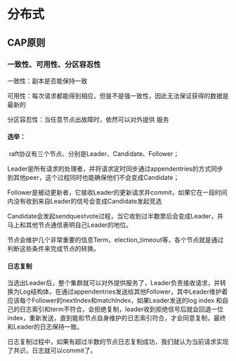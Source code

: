 # 分布式

## CAP原则

### 一致性、可用性、分区容忍性

一致性：副本是否能保持一致

可用性：每次请求都能得到相应，但是不是强一致性，因此无法保证获得的数据是最新的

分区容忍性：当任意节点出故障时，依然可以对外提供 服务



#### 选举：

​		raft协议有三个节点、分别是Leader、Candidate、Follower；

​		Leader是所有请求的处理者，并将请求定时同步通过appendentries的方式同步到其他peer，这个过程同时也能确保他们不会变成Candidate；

​		Follower是被动更新者，它接收Leader的更新请求并commit，如果它在一段时间内没有收到来自Leader的信号会变成Candidate发起竞选

​		Candidate会发起sendquestvote过程，当它收到过半数票后会变成Leader，并马上和其他节点通信表明自己Leader的地位。

节点会维护几个非常重要的信息Term，election_timeout等，各个节点就是通过判断这些条件来完成节点的转换。

#### 日志复制

​		当选出Leader后，整个集群就可以对外提供服务了，Leader负责接收请求，并转换为Log结构体，在通过appendentries发送给其他Follower，其中Leader维护着应该每个Follower的nextIndex和matchIndex，如果Leader发送的log index 和自己的日志索引和term不符合，会拒绝复制，leader收到拒绝信号后就会回退一位index，重新发送，直到能和节点自身维护的日志索引符合，才会同意复制，最终和Leader的日志保持一致。

​		日志复制过程中，如果有超过半数的节点日志复制成功，我们就认为当前请求实现了共识，日志就可以commit了。

